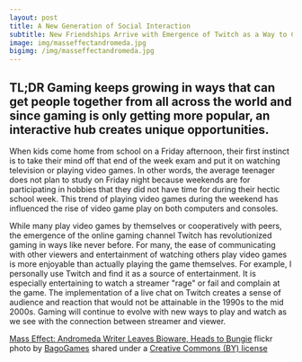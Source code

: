 ```yaml
---
layout: post
title: A New Generation of Social Interaction
subtitle: New Friendships Arrive with Emergence of Twitch as a Way to Chat and Interact with Streamers and Viewers
image: img/masseffectandromeda.jpg
bigimg: /img/masseffectandromeda.jpg
---
```

## TL;DR Gaming keeps growing in ways that can get people together from all across the world and since gaming is only getting more popular, an interactive hub creates unique opportunities.
When kids come home from school on a Friday afternoon, their first instinct is to take their mind off that end of the week exam and put it on watching television or playing  video games. In other words, the average teenager does not plan to study on Friday night because weekends are for participating in hobbies that they did not have time for during their hectic school week. This trend of playing video games during the weekend has influenced the rise of video game play on both computers and consoles.

While many play video games by themselves or cooperatively with peers, the emergence of the online gaming channel Twitch has revolutionized gaming in ways like never before. For many, the ease of communicating with other viewers and entertainment of watching others play video games is more enjoyable than actually playing the game themselves. For example, I personally use Twitch and find it as a source of entertainment. It is especially entertaining to watch a streamer "rage" or fail and complain at the game. The implementation of a live chat on Twitch creates a sense of audience and reaction that would not be attainable in the 1990s to the mid 2000s. Gaming will continue to evolve with new ways to play and watch as we see with the connection between streamer and viewer.





<a title="Mass Effect: Andromeda Writer Leaves Bioware, Heads to Bungie" href="https://flickr.com/photos/bagogames/24703752579">Mass Effect: Andromeda Writer Leaves Bioware, Heads to Bungie</a> flickr photo by <a href="https://flickr.com/people/bagogames">BagoGames</a> shared under a <a href="https://creativecommons.org/licenses/by/2.0/">Creative Commons (BY) license</a> </small>
